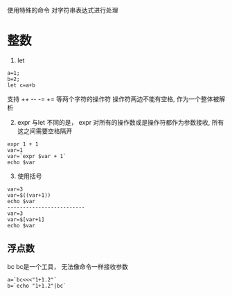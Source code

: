 使用特殊的命令 对字符串表达式进行处理

# 整数
1. let
```shell
a=1;
b=2;
let c=a+b
```
支持 ++ -- -= += 等两个字符的操作符
操作符两边不能有空格, 作为一个整体被解析

2. expr
与let 不同的是， expr 对所有的操作数或是操作符都作为参数接收, 所有这之间需要空格隔开
```shell
expr 1 + 1
var=1
var=`expr $var + 1`
echo $var
```

3. 使用括号
```shell
var=3
var=$((var+1))
echo $var
-------------------------
var=3
var=$[var+1]
echo $var
```

## 浮点数
bc bc是一个工具， 无法像命令一样接收参数
```shell
a=`bc<<<"1+1.2"`
b=`echo "1+1.2"|bc`
```
